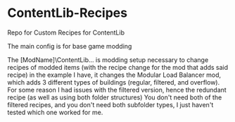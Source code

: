 # ContentLib-Recipes
Repo for Custom Recipes for ContentLib

The main config is for base game modding

The [ModName]\ContentLib\... is modding setup necessary to change recipes of modded items (with the recipe change for the mod that adds said recipe)
in the example I have, it changes the Modular Load Balancer mod, which adds 3 different types of buildings (regular, filtered, and overflow).
For some reason I had issues with the filtered version, hence the redundant recipe (as well as using both folder structures)
You don't need both of the filtered recipes, and you don't need both subfolder types, I just haven't tested which one worked for me.
